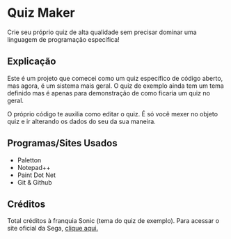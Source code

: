 <h1>Quiz Maker</h1>
<p>Crie seu próprio quiz de alta qualidade sem precisar dominar uma linguagem de programação específica!</p>
<h2>Explicação</h2>
<p>Este é um projeto que comecei como um quiz específico de código aberto, mas agora, é um sistema mais geral. O quiz de exemplo ainda tem um tema definido mas é apenas para demonstração de como ficaria um quiz no geral.</p>
<p>O próprio código te auxilia como editar o quiz. É só você mexer no objeto quiz e ir alterando os dados do seu da sua maneira.</p>
<h2>Programas/Sites Usados</h2>
<ul>
	<li>Paletton</li>
	<li>Notepad++</li>
	<li>Paint Dot Net</li>
	<li>Git & Github</li>
</ul>
<h2>Créditos</h2>
<p>Total créditos à franquia Sonic (tema do quiz de exemplo). Para acessar o site oficial da Sega, <a href="https://www.sega.com" rel="external" target="_blank">clique aqui.</a></p>
